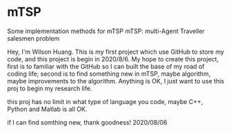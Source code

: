 # mTSP
Some implementation methods for mTSP
mTSP: multi-Agent Traveller salesmen problem

Hey, I'm Wilson Huang. This is my first project which use GitHub to store my code, and this project is begin in 2020/8/6.
My hope to create this project, first is to familiar with the GitHub so I can built the base of my road of coding life; second is to find something new in mTSP, maybe algorithm, maybe improvements to the algorithm. Anything is OK, I just want to use this proj to begin my research life.

this proj has no limit in what type of language you code, maybe C++, Python and Matlab is all OK.

if I can find somthing new, thank goodness!
2020/08/06
